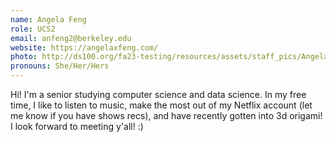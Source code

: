 ```yaml
---
name: Angela Feng
role: UCS2
email: anfeng2@berkeley.edu
website: https://angelaxfeng.com/
photo: http://ds100.org/fa23-testing/resources/assets/staff_pics/Angela_Feng.jpg
pronouns: She/Her/Hers
---
```

Hi! I'm a senior studying computer science and data science. In my free time, I like to listen to music, make the most out of my Netflix account (let me know if you have shows recs), and have recently gotten into 3d origami! I look forward to meeting y'all! :)
